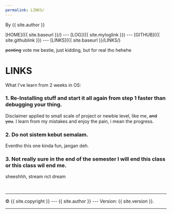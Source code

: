 ```yaml
---
permalink: LINKS/
---
```


By {{ site.author }}

[HOME]({{ site.baseurl }}/) --- [LOG]({{ site.myloglink }}) --- [GITHUB]({{ site.githublink }}) --- [LINKS]({{ site.baseurl }}/LINKS/)

~~penting~~ vote me bestie, just kidding, but for real tho hehehe

# LINKS

What I've learn from 2 weeks in OS:
<br>

### 1. Re-Installing stuff and start it all again from step 1 faster than debugging your thing.
Disclaimer applied to small scale of project or newbie level, like me, ~~and you~~.
I learn from my mistakes and enjoy the pain, i mean the progress.

### 2. Do not sistem kebut semalam.
Eventho this one kinda fun, jangan deh.

### 3. Not really sure in the end of the semester I will end this class or this class wil end me.
sheeshhh, stream nct dream

<br>
<hr>
&copy; {{ site.copyright }} --- {{ site.author }} --- Version: {{ site.version }}.
<hr>
<br>
